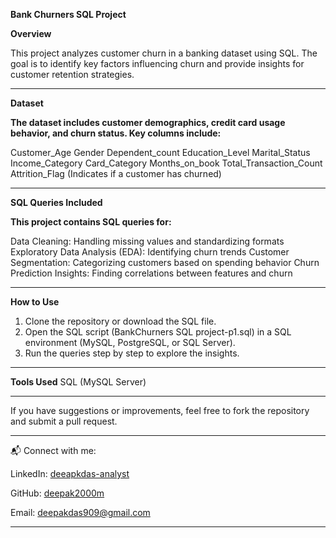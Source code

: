 **Bank Churners SQL Project**

**Overview**

This project analyzes customer churn in a banking dataset using SQL. The goal is to identify key factors influencing churn and provide insights for customer retention strategies.
_____
**Dataset**

**The dataset includes customer demographics, credit card usage behavior, and churn status. Key columns include:**

Customer_Age
Gender
Dependent_count
Education_Level
Marital_Status
Income_Category
Card_Category
Months_on_book
Total_Transaction_Count
Attrition_Flag (Indicates if a customer has churned)
____
**SQL Queries Included**

**This project contains SQL queries for:**

Data Cleaning: Handling missing values and standardizing formats
Exploratory Data Analysis (EDA): Identifying churn trends
Customer Segmentation: Categorizing customers based on spending behavior
Churn Prediction Insights: Finding correlations between features and churn
____
**How to Use**

1. Clone the repository or download the SQL file.
2. Open the SQL script (BankChurners SQL project-p1.sql) in a SQL environment (MySQL, PostgreSQL, or SQL Server).
3. Run the queries step by step to explore the insights.
____
**Tools Used**
SQL (MySQL Server)
____
If you have suggestions or improvements, feel free to fork the repository and submit a pull request.
____

📬 Connect with me: 

LinkedIn: [deeapkdas-analyst](https://www.linkedin.com/in/deepakdas-analyst)

GitHub: [deepak2000m](https://github.com/deep2000m/Deep2000M)

Email: deepakdas909@gmail.com

******
